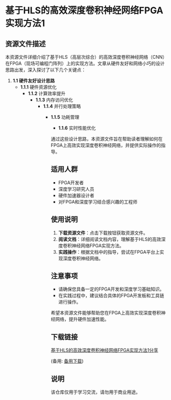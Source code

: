 # 基于HLS的高效深度卷积神经网络FPGA实现方法1

## 资源文件描述

本资源文件详细介绍了基于HLS（高层次综合）的高效深度卷积神经网络（CNN）在FPGA（现场可编程门阵列）上的实现方法。文章从硬件友好和网络小巧的设计思路出发，深入探讨了以下几个关键点：

1. **1.1 硬件友好设计思路**
   - **1.1.1** 硬件资源优化
      - **1.1.2** 计算效率提升
         - **1.1.3** 内存访问优化
            - **1.1.4** 并行处理策略
               - **1.1.5** 功耗管理
                  - **1.1.6** 实时性能优化

                  通过这些设计思路，本资源文件旨在帮助读者理解如何在FPGA上高效实现深度卷积神经网络，并提供实际操作的指导。

                  ## 适用人群

                  - FPGA开发者
                  - 深度学习研究人员
                  - 硬件加速器设计者
                  - 对FPGA和深度学习结合感兴趣的工程师

                  ## 使用说明

                  1. **下载资源文件**：点击下载按钮获取资源文件。
                  2. **阅读文档**：详细阅读文档内容，理解基于HLS的高效深度卷积神经网络FPGA实现方法。
                  3. **实践操作**：根据文档中的指导，尝试在FPGA平台上实现深度卷积神经网络。

                  ## 注意事项

                  - 请确保您具备一定的FPGA开发和深度学习基础知识。
                  - 在实践过程中，建议结合具体的FPGA开发板和工具链进行操作。

                  希望本资源文件能够帮助您在FPGA上高效实现深度卷积神经网络，提升硬件加速性能。

                  ## 下载链接
                  [基于HLS的高效深度卷积神经网络FPGA实现方法1分享](https://pan.quark.cn/s/48b24338f933) 

                  (备用: [备用下载](https://pan.baidu.com/s/1pImFAUJ9uDJuAeX4RCYMaA?pwd=1234))

                  ## 说明

                  该仓库仅用于学习交流，请勿用于商业用途。
